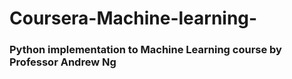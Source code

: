# Coursera-Machine-learning-
### Python implementation to Machine Learning course by Professor Andrew Ng
